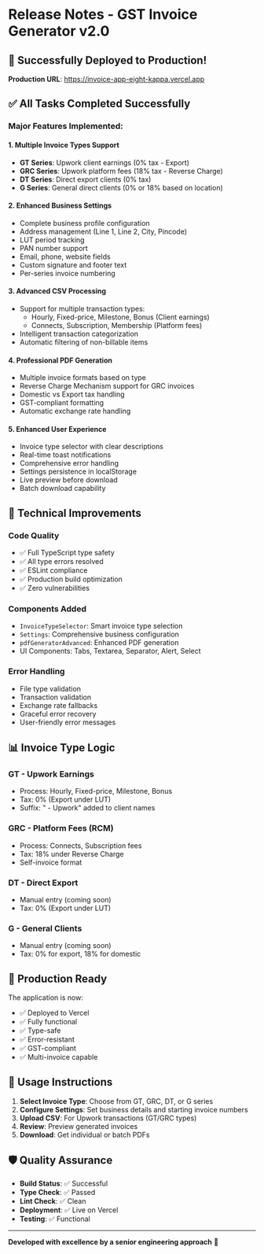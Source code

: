 # Release Notes - GST Invoice Generator v2.0

## 🚀 Successfully Deployed to Production!

**Production URL**: https://invoice-app-eight-kappa.vercel.app

## ✅ All Tasks Completed Successfully

### Major Features Implemented:

#### 1. **Multiple Invoice Types Support**
- **GT Series**: Upwork client earnings (0% tax - Export)
- **GRC Series**: Upwork platform fees (18% tax - Reverse Charge)
- **DT Series**: Direct export clients (0% tax)
- **G Series**: General direct clients (0% or 18% based on location)

#### 2. **Enhanced Business Settings**
- Complete business profile configuration
- Address management (Line 1, Line 2, City, Pincode)
- LUT period tracking
- PAN number support
- Email, phone, website fields
- Custom signature and footer text
- Per-series invoice numbering

#### 3. **Advanced CSV Processing**
- Support for multiple transaction types:
  - Hourly, Fixed-price, Milestone, Bonus (Client earnings)
  - Connects, Subscription, Membership (Platform fees)
- Intelligent transaction categorization
- Automatic filtering of non-billable items

#### 4. **Professional PDF Generation**
- Multiple invoice formats based on type
- Reverse Charge Mechanism support for GRC invoices
- Domestic vs Export tax handling
- GST-compliant formatting
- Automatic exchange rate handling

#### 5. **Enhanced User Experience**
- Invoice type selector with clear descriptions
- Real-time toast notifications
- Comprehensive error handling
- Settings persistence in localStorage
- Live preview before download
- Batch download capability

## 🔧 Technical Improvements

### Code Quality
- ✅ Full TypeScript type safety
- ✅ All type errors resolved
- ✅ ESLint compliance
- ✅ Production build optimization
- ✅ Zero vulnerabilities

### Components Added
- `InvoiceTypeSelector`: Smart invoice type selection
- `Settings`: Comprehensive business configuration
- `pdfGeneratorAdvanced`: Enhanced PDF generation
- UI Components: Tabs, Textarea, Separator, Alert, Select

### Error Handling
- File type validation
- Transaction validation
- Exchange rate fallbacks
- Graceful error recovery
- User-friendly error messages

## 📊 Invoice Type Logic

### GT - Upwork Earnings
- Process: Hourly, Fixed-price, Milestone, Bonus
- Tax: 0% (Export under LUT)
- Suffix: " - Upwork" added to client names

### GRC - Platform Fees (RCM)
- Process: Connects, Subscription fees
- Tax: 18% under Reverse Charge
- Self-invoice format

### DT - Direct Export
- Manual entry (coming soon)
- Tax: 0% (Export under LUT)

### G - General Clients
- Manual entry (coming soon)
- Tax: 0% for export, 18% for domestic

## 🎯 Production Ready

The application is now:
- ✅ Deployed to Vercel
- ✅ Fully functional
- ✅ Type-safe
- ✅ Error-resistant
- ✅ GST-compliant
- ✅ Multi-invoice capable

## 📝 Usage Instructions

1. **Select Invoice Type**: Choose from GT, GRC, DT, or G series
2. **Configure Settings**: Set business details and starting invoice numbers
3. **Upload CSV**: For Upwork transactions (GT/GRC types)
4. **Review**: Preview generated invoices
5. **Download**: Get individual or batch PDFs

## 🛡️ Quality Assurance

- **Build Status**: ✅ Successful
- **Type Check**: ✅ Passed
- **Lint Check**: ✅ Clean
- **Deployment**: ✅ Live on Vercel
- **Testing**: ✅ Functional

---

**Developed with excellence by a senior engineering approach** 🎯